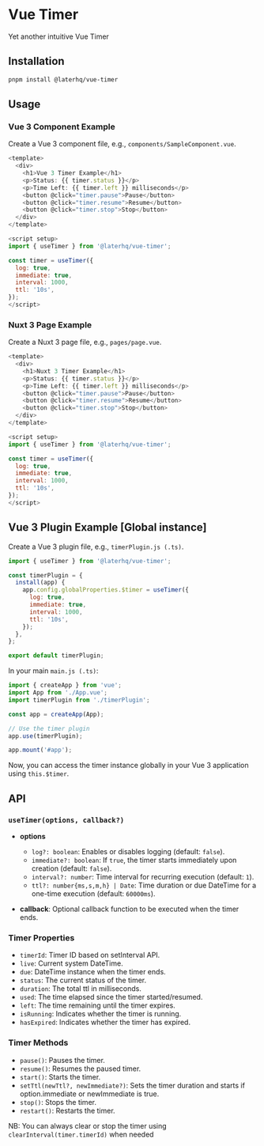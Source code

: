 # Vue Timer

Yet another intuitive Vue Timer

## Installation

```bash
pnpm install @laterhq/vue-timer
```

## Usage

### Vue 3 Component Example

Create a Vue 3 component file, e.g., `components/SampleComponent.vue`.

```javascript
<template>
  <div>
    <h1>Vue 3 Timer Example</h1>
    <p>Status: {{ timer.status }}</p>
    <p>Time Left: {{ timer.left }} milliseconds</p>
    <button @click="timer.pause">Pause</button>
    <button @click="timer.resume">Resume</button>
    <button @click="timer.stop">Stop</button>
  </div>
</template>

<script setup>
import { useTimer } from '@laterhq/vue-timer';

const timer = useTimer({
  log: true,
  immediate: true,
  interval: 1000,
  ttl: '10s',
});
</script>
```

### Nuxt 3 Page Example

Create a Nuxt 3 page file, e.g., `pages/page.vue`.

```javascript
<template>
  <div>
    <h1>Nuxt 3 Timer Example</h1>
    <p>Status: {{ timer.status }}</p>
    <p>Time Left: {{ timer.left }} milliseconds</p>
    <button @click="timer.pause">Pause</button>
    <button @click="timer.resume">Resume</button>
    <button @click="timer.stop">Stop</button>
  </div>
</template>

<script setup>
import { useTimer } from '@laterhq/vue-timer';

const timer = useTimer({
  log: true,
  immediate: true,
  interval: 1000,
  ttl: '10s',
});
</script>
```

## Vue 3 Plugin Example [Global instance]

Create a Vue 3 plugin file, e.g., `timerPlugin.js (.ts)`.

```javascript
import { useTimer } from '@laterhq/vue-timer';

const timerPlugin = {
  install(app) {
    app.config.globalProperties.$timer = useTimer({
      log: true,
      immediate: true,
      interval: 1000,
      ttl: '10s',
    });
  },
};

export default timerPlugin;
```

In your main `main.js (.ts)`:

```javascript
import { createApp } from 'vue';
import App from './App.vue';
import timerPlugin from './timerPlugin';

const app = createApp(App);

// Use the timer plugin
app.use(timerPlugin);

app.mount('#app');
```

Now, you can access the timer instance globally in your Vue 3 application using `this.$timer`.

## API

### `useTimer(options, callback?)`

- **options**
  - `log?: boolean`: Enables or disables logging (default: `false`).
  - `immediate?: boolean`: If `true`, the timer starts immediately upon creation (default: `false`).
  - `interval?: number`: Time interval for recurring execution (default: `1`).
  - `ttl?: number{ms,s,m,h} | Date`: Time duration or due DateTime for a one-time execution (default: `60000ms`).

- **callback**: Optional callback function to be executed when the timer ends.

### Timer Properties

- `timerId`: Timer ID based on setInterval API.
- `live`: Current system DateTime.
- `due`: DateTime instance when the timer ends.
- `status`: The current status of the timer.
- `duration`: The total ttl in milliseconds.
- `used`: The time elapsed since the timer started/resumed.
- `left`: The time remaining until the timer expires.
- `isRunning`: Indicates whether the timer is running.
- `hasExpired`: Indicates whether the timer has expired.

### Timer Methods

- `pause()`: Pauses the timer.
- `resume()`: Resumes the paused timer.
- `start()`: Starts the timer.
- `setTtl(newTtl?, newImmediate?)`: Sets the timer duration and starts if option.immediate or newImmediate is true.
- `stop()`: Stops the timer.
- `restart()`: Restarts the timer.

NB: You can always clear or stop  the timer using `clearInterval(timer.timerId)` when needed
